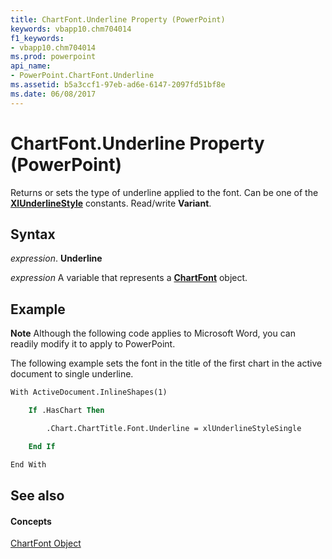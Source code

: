 ```yaml
---
title: ChartFont.Underline Property (PowerPoint)
keywords: vbapp10.chm704014
f1_keywords:
- vbapp10.chm704014
ms.prod: powerpoint
api_name:
- PowerPoint.ChartFont.Underline
ms.assetid: b5a3ccf1-97eb-ad6e-6147-2097fd51bf8e
ms.date: 06/08/2017
---
```



# ChartFont.Underline Property (PowerPoint)

Returns or sets the type of underline applied to the font. Can be one of the **[XlUnderlineStyle](xlunderlinestyle-enumeration-powerpoint.md)** constants. Read/write **Variant**.


## Syntax

 _expression_. **Underline**

 _expression_ A variable that represents a **[ChartFont](chartfont-object-powerpoint.md)** object.


## Example




 **Note**  Although the following code applies to Microsoft Word, you can readily modify it to apply to PowerPoint.

The following example sets the font in the title of the first chart in the active document to single underline.




```vb
With ActiveDocument.InlineShapes(1)

    If .HasChart Then

        .Chart.ChartTitle.Font.Underline = xlUnderlineStyleSingle

    End If

End With
```


## See also


#### Concepts


[ChartFont Object](chartfont-object-powerpoint.md)

